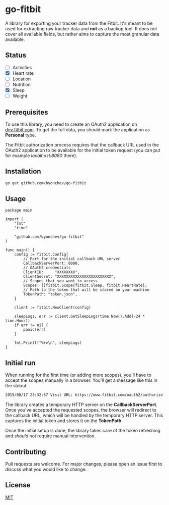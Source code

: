 # go-fitbit
A library for exporting your tracker data from the Fitbit. 
It's meant to be used for extracting raw tracker data and **not** as a backup tool. It does not cover all available fields, but rather aims to capture the most granular data available.

## Status
- [ ] Activities
- [x] Heart rate
- [ ] Location
- [ ] Nutrition
- [x] Sleep
- [ ] Weight

## Prerequisites
To use this library, you need to create an OAuth2 application on [dev.fitbit.com](https://dev.fitbit.com/apps/new). To get the full data, you should mark the application as **Personal** type.

The Fitbit authorization process requires that the callback URL used in the OAuth2 application to be available for the initial token request (you can put for example *localhost:8080* there).

## Installation
```bash
go get github.com/byonchev/go-fitbit
```

## Usage
```golang
package main

import (
	"fmt"
	"time"

	"github.com/byonchev/go-fitbit"
)

func main() {
	config := fitbit.Config{
		// Port for the initial callback URL server
		CallbackServerPort: 8080,
		// OAuth2 credentials
		ClientID:     "XXXXXXXX",
		ClientSecret: "XXXXXXXXXXXXXXXXXXXXXXXX",
		// Scopes that you want to access
		Scopes: []fitbit.Scope{fitbit.Sleep, fitbit.HeartRate},
		// Path to the token that will be stored on your machine
		TokenPath: "token.json",
	}

	client := fitbit.NewClient(config)

	sleepLogs, err := client.GetSleepLogs(time.Now().Add(-24 * time.Hour))
	if err != nil {
		panic(err)
	}

	fmt.Printf("%+v\n", sleepLogs)
}
```

## Initial run
When running for the first time (or adding more scopes), you'll have to accept the scopes manually in a browser.
You'll get a message like this in the stdout:
```bash
2019/08/17 23:32:57 Visit URL: https://www.fitbit.com/oauth2/authorize?client_id=XXXXXX&response_type=code&scope=sleep+heartrate&state=XXXX
```
The library creates a temporary HTTP server on the **CallbackServerPort**. Once you've accepted the requested scopes, the browser will redirect to the callback URL, which will be handled by the temporary HTTP server. This captures the initial token and stores it on the **TokenPath**.

Once the initial setup is done, the library takes care of the token refreshing and *should* not require manual intervention.

## Contributing
Pull requests are welcome. For major changes, please open an issue first to discuss what you would like to change.

## License
[MIT](https://choosealicense.com/licenses/mit/)